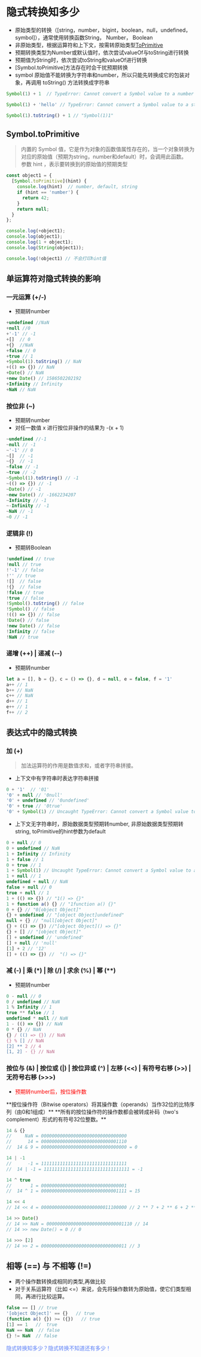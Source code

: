# 隐式转换知多少

- 原始类型的转换（[string，number，bigint，boolean，null，undefined，symbol]），通常使用转换函数String， Number， Boolean
- 非原始类型，根据运算符和上下文，按需转原始类型[ToPrimitive](https://developer.mozilla.org/zh-CN/docs/Web/JavaScript/Reference/Global_Objects/Symbol/toPrimitive)
- 预期转换类型为Number或默认值时，依次尝试valueOf与toString进行转换
- 预期值为String时，依次尝试toString和valueOf进行转换
- [Symbol.toPrimitive]方法存在时会干扰预期转换
- symbol 原始值不能转换为字符串和number，所以只能先转换成它的包装对象，再调用 toString() 方法转换成字符串

```javascript
Symbol(1) + 1  // TypeError: Cannot convert a Symbol value to a number

Symbol(1) + 'hello' // TypeError: Cannot convert a Symbol value to a string

Symbol(1).toString() + 1 // "Symbol(1)1"
```

## Symbol.toPrimitive

> 内置的 Symbol 值，它是作为对象的函数值属性存在的，当一个对象转换为对应的原始值（预期为string，number和default）时，会调用此函数。  
> 参数 hint ，表示要转换到的原始值的预期类型

```javascript
const object1 = {
  [Symbol.toPrimitive](hint) {
    console.log(hint)  // number, default, string
    if (hint == 'number') {
      return 42;
    }
    return null;
  }
};

console.log(+object1);
console.log(object1);
console.log(1 + object1);
console.log(String(object1));

console.log(!object1) // 不会打印hint值
```

## 单运算符对隐式转换的影响

### 一元运算 (+/-)
- 预期转number

```javascript
+undefined //NaN
+null //0
+'-1' // -1
+[]  // 0
+{}  //NaN
+false // 0
+true // 1
+Symbol(1).toString() // NaN
+(() => {}) // NaN
+Date() // NaN
+new Date() // 1586502202192
+Infinity // Infinity
+NaN // NaN
```

### 按位非 (~)
- 预期转number
- 对任一数值 x 进行按位非操作的结果为 -(x + 1)

```javascript
~undefined //-1
~null // -1
~'-1' // 0
~[]  // -1
~{}  // -1
~false // -1
~true // -2
~Symbol(1).toString() // -1
~(() => {}) // -1
~Date() // -1
~new Date() // -1662234207
~Infinity // -1
~-Infinity // -1
~NaN // -1
~0 // -1
```

### 逻辑非 (!)

- 预期转Boolean

```javascript
!undefined // true
!null // true
!'-1' // false
!'' // true
![]  // false
!{}  // false
!false // true
!true // false
!Symbol().toString() // false
!Symbol() // false
!(() => {}) // false
!Date() // false
!new Date() // false
!Infinity // false
!NaN // true
```
### 递增 (++) | 递减 (--)

- 预期转number

```javascript
let a = [], b = {}, c = () => {}, d = null, e = false, f = '1'
a++ // 1
b++ // NaN
c++ // NaN
d++ // 1
e++ // 1
f++ // 2
```

## 表达式中的隐式转换

### 加 (+)

> 加法运算符的作用是数值求和，或者字符串拼接。

- 上下文中有字符串时表达字符串拼接

```javascript
0 + '1'  // '01'
'0' + null // '0null'
'0' + undefined // '0undefined'
'0' + true // '0true'
'0' + Symbol(1) // Uncaught TypeError: Cannot convert a Symbol value to a string
```
- 上下文无字符串时，原始数据类型预期转number, 非原始数据类型预期转string, toPrimitive的hint参数为default

```javascript
0 + null // 0
0 + undefined // NaN
1 + Infinity // Infinity
1 + false // 1
0 + true // 1
1 + Symbol(1) // Uncaught TypeError: Cannot convert a Symbol value to a number
1 + null // 1
undefined + null // NaN
false + null // 0
true + null // 1
1 + (() => {}) // "1() => {}"
1 + function a() {} // "1function a() {}"
0 + {} // "0[object Object]"
{} + undefined // "[object Object]undefined"
null + {} // "null[object Object]"
{} + (() => {}) //"[object Object]() => {}"
{} + [] // "[object Object]"
[] + undefined // 'undefined'
[] + null // 'null'
[1] + 2 // '12'
[] + (() => {}) //  "() => {}"
```

### 减 (-) | 乘 (*) | 除 (/) | 求余 (%) | 幂 (**)

- 预期转number

```javascript
0 - null // 0
0 / undefined // NaN
1 % Infinity // 1
true ** false // 1
undefined * null // NaN
1 - (() => {}) // NaN
0 * {} // NaN
{} / (() => {}) // NaN
{} % [] // NaN
[2] ** 2 // 4
[1, 2] - {} // NaN
```

### 按位与 (&) | 按位或 (|) | 按位异或 (^) | 左移 (<<) | 有符号右移 (>>) | 无符号右移 (>>>)

- <font color='#ff0000'>预期转number后，按位操作数</font>

<Table :tableProp="{
    columns: [
    { title: '运算符', key: 'index', width: 220 },
    { title: '用法', key: 'base', width: 220 },
    { title: '描述', key: 'desc'},
  ],
  data: [
    {index: '按位与(AND)', base: 'a & b', desc: '对于每一个比特位，只有两个操作数相应的比特位都是1时，结果才为1，否则为0。'},
    {index: '按位或(OR)', base: 'a | b', desc: '对于每一个比特位，当两个操作数相应的比特位至少有一个1时，结果为1，否则为0。'},
    {index: '按位异或(XOR)', base: 'a ^ b', desc: '对于每一个比特位，当两个操作数相应的比特位有且只有一个1时，结果为1，否则为0。'},
    {index: '左移(Left shift)', base: 'a &lt;&lt; b', desc: '将 a 的二进制形式向左移 b (< 32) 比特位，右边用0填充。'},
    {index: '有符号右移', base: 'a &gt;&gt; b', desc: '将 a 的二进制表示向右移 b (< 32) 位，丢弃被移出的位。'},
    {index: '无符号右移', base: 'a &gt;&gt;&gt; b', desc: '将 a 的二进制表示向右移 b (< 32) 位，丢弃被移出的位，并使用 0 在左侧填充。'},
  ],
  border: false
}" />
**按位操作符（Bitwise operators）将其操作数（operands）当作32位的比特序列（由0和1组成）**  
**所有的按位操作符的操作数都会被转成补码（two's complement）形式的有符号32位整数。**

```javascript
14 & {} 
//     NaN = 00000000000000000000000000000000
//      14 = 00000000000000000000000000001110
//  14 & 9 = 00000000000000000000000000000000 = 0

14 | -1
//      -1 = 11111111111111111111111111111111
//  14 | -1 = 11111111111111111111111111111111 = -1

14 ^ true 
//       1 = 00000000000000000000000000000001
//  14 ^ 1 = 00000000000000000000000000001111 = 15

14 << 4
// 14 << 4 = 00000000000000000000000011100000 // 2 ** 7 + 2 ** 6 + 2 ** 5 = 224

14 >> Date()
// 14 >> NaN = 00000000000000000000000000001110 // 14
// 14 >> new Date() = 0 // 0

14 >>> [2]
// 14 >> 2 = 00000000000000000000000000000011 // 3
```

## 相等 (==) 与 不相等 (!=)

- 两个操作数转换成相同的类型,再做比较
- 对于关系运算符（比如 <=）来说，会先将操作数转为原始值，使它们类型相同，再进行比较运算。

```javascript
false == [] // true
'[object Object]' == {}   // true
(function a() {}) >= ({})   // true
[1] == 1   //  true
NaN == NaN  // false
{} != NaN  // false
```

<font color='#597ef7'>隐式转换知多少？隐式转换不知道还有多少！</font>

<vTalk />